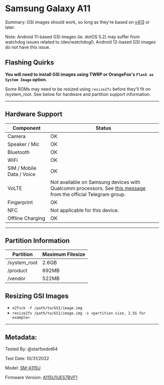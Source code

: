 # Samsung Galaxy A11

   Summary: GSI images should work, so long as they're based on [v413](https://github.com/phhusson/treble_experimentations/releases/tag/v413) or later. 

   Note: Android 11-based GSI images (ie. dotOS 5.2) may suffer from watchdog issues related to /dev/watchdog0. Android 12-based GSI images do not have this issue.



## Flashing Quirks

   **You will need to install GSI images using TWRP or OrangeFox's `Flash as System Image` option.**

   Some ROMs may need to be resized using `resize2fs` before they'll fit on /system_root. See below for hardware and partition support information.
   

***


## Hardware Support

| Component                 |      Status                                               |
|---------------------------|-----------------------------------------------------------|
| Camera                    | OK                                                        |
| Speaker / Mic             | OK                                                        |
| Bluetooth                 | OK                                                        |
| WiFi                      | OK                                                        |
| SIM / Mobile Data / Voice | OK                                                        |
| VoLTE                     | Not available on Samsung devices with Qualcomm processors. See [this message](https://t.me/phhtreble/570295) from the official Telegram group.|
| Fingerprint               | OK                                                        |
| NFC                       | Not applicable for this device.                           |
| Offline Charging          | OK                                                        |
---

## Partition Information

| Partition      |      Maximum Filesize       |
|----------------|-----------------------------|
| /system_root   | 2.6GB                       |
| /product       | 692MB                       |
| /vendor        | 522MB                       |

## Resizing GSI Images
  * `e2fsck -f /path/to/GSI/image.img`
  * `resize2fs /path/to/GSI/image.img -s <partition size, 2.5G for example>`



***


## Metadata:

Tested By: @starfoxdot64 

Test Date: 10/31/2022

Model: [SM-A115U](https://samfw.com/firmware/SM-A115U1)

Firmware Version: [A115U1UES7BVF1](https://samfw.com/firmware/SM-A115U1/ATT/A115U1UES7BVF1)

